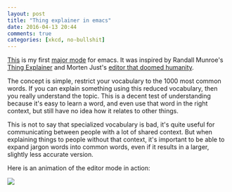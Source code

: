 ```yaml
---
layout: post
title: "Thing explainer in emacs"
date: 2016-04-13 20:44
comments: true
categories: [xkcd, no-bullshit]
---
```


[This](https://github.com/tlehman/etc/blob/master/common-words.el) is my first [major mode](https://www.gnu.org/software/emacs/manual/html_node/emacs/Major-Modes.html) for emacs. 
It was inspired by Randall Munroe's [Thing Explainer](https://xkcd.com/thing-explainer/) and Morten Just's [editor that 
doomed humanity](https://medium.com/@mortenjust/i-doomed-mankind-with-a-free-text-editor-ba6003319681#.utnh5bpjh).

The concept is simple, restrict your vocabulary to the 1000 most common words. If you can explain something using this 
reduced vocabulary, then you really understand the topic. This is a decent test of understanding because it's easy to 
learn a word, and even use that word in the right context, but still have no idea how it relates to other things.

This is not to say that specialized vocabulary is bad, it's quite useful for communicating between people with a lot of 
shared context. But when explaining things to people without that context, it's important to be able to expand jargon words
into common words, even if it results in a larger, slightly less accurate version.

Here is an animation of the editor mode in action:

<img src="/images/blogimg/common-word-mode.gif">

